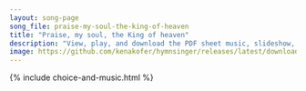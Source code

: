 ```yaml
---
layout: song-page
song_file: praise-my-soul-the-king-of-heaven
title: "Praise, my soul, the King of heaven"
description: "View, play, and download the PDF sheet music, slideshow, and audio. Lyrics: Praise, my soul, the King of heaven: to his feet your tribute bring. Ransomed, healed, restored, forgiven, evermore his praises sing. Alleluia, allelu... english christian 4part chords"
image: https://github.com/kenakofer/hymnsinger/releases/latest/download/praise-my-soul-the-king-of-heaven-trad.png
---
```


{% include choice-and-music.html %}